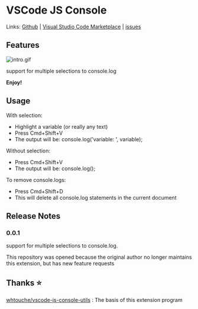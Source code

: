 # VSCode JS Console

Links: [Github](https://github.com/zqcccc/vscode-js-console) | [Visual Studio Code Marketplace](https://marketplace.visualstudio.com/items?itemName=zqcccc.vscode-js-console) | [issues](https://github.com/zqcccc/vscode-js-console/issues)

## Features

![intro.gif](https://i.loli.net/2021/01/17/plJd4QkALH3CyMe.gif)

support for multiple selections to console.log

**Enjoy!**

## Usage

With selection:
* Highlight a variable (or really any text)
* Press Cmd+Shift+V
* The output will be: console.log('variable: ', variable);

Without selection:
* Press Cmd+Shift+V
* The output will be: console.log();

To remove console.logs:
* Press Cmd+Shift+D
* This will delete all console.log statements in the current document

## Release Notes

### 0.0.1

support for multiple selections to console.log.

This repository was opened because the original author no longer maintains this extension, but has new feature requests

## Thanks ⭐

[whtouche/vscode-js-console-utils](https://github.com/whtouche/vscode-js-console-utils) : The basis of this extension program
